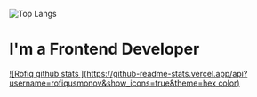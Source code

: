 ![Top Langs](https://github-readme-stats.vercel.app/api/top-langs/?username=rofiqusmonov&layout=compact)
# I'm a Frontend Developer

[![Rofiq github stats ](https://github-readme-stats.vercel.app/api?username=rofiqusmonov&show_icons=true&theme=hex color)](https://github.com/rofiqusmonov/)

